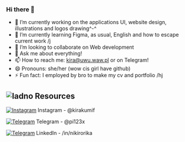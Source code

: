 ### Hi there 👋
- 🔭 I’m currently working on the applications UI, website design, illustrations and logos drawing^-^
- 🌱 I’m currently learning Figma, as usual, English and how to escape current work /j
- 👯 I’m looking to collaborate on Web development
- 💬 Ask me about everything!
- 📫 How to reach me: kira@uwu.waw.pl or on Telegram!
- 😄 Pronouns: she/her (wow cis girl have github)
- ⚡ Fun fact: I employed by bro to make my cv and portfolio /hj
## ![ladno](https://rf0x3d.su/maybe_assets/computer_outline_28.svg) Resources
 [![Instagram](https://rf0x3d.su/maybe_assets/story_outline_28.svg)](https://instagram.com/kirakumif)
 Instagram - @kirakumif

  [![Telegram](https://rf0x3d.su/maybe_assets/location_outline_28.svg)](https://t.me/pi123x)
Telegram - @pi123x

  [![Telegram](https://files.meanly.space/icons8-linkedin.svg)](https://linkedin.com/in/kirakumif) LinkedIn - /in/nikirorika